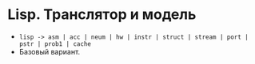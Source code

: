 # Lisp. Транслятор и модель

- `lisp -> asm | acc | neum | hw | instr | struct | stream | port | pstr | prob1 | cache`
- Базовый вариант.